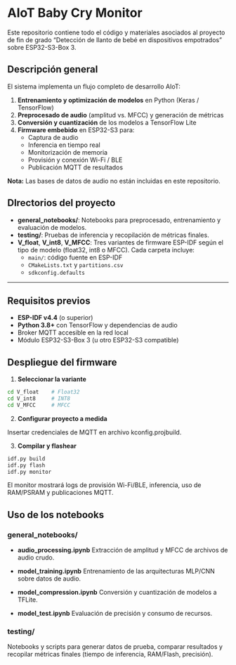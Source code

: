 # AIoT Baby Cry Monitor

Este repositorio contiene todo el código y materiales asociados al proyecto de fin de grado “Detección de llanto de bebé en dispositivos empotrados” sobre ESP32-S3-Box 3.

## Descripción general

El sistema implementa un flujo completo de desarrollo AIoT:

1. **Entrenamiento y optimización de modelos** en Python (Keras / TensorFlow)
2. **Preprocesado de audio** (amplitud vs. MFCC) y generación de métricas
3. **Conversión y cuantización** de los modelos a TensorFlow Lite
4. **Firmware embebido** en ESP32-S3 para:
   - Captura de audio
   - Inferencia en tiempo real
   - Monitorización de memoria
   - Provisión y conexión Wi-Fi / BLE
   - Publicación MQTT de resultados

**Nota:** Las bases de datos de audio no están incluidas en este repositorio.

## DIrectorios del proyecto

- **general_notebooks/**: Notebooks para preprocesado, entrenamiento y evaluación de modelos.
- **testing/**: Pruebas de inferencia y recopilación de métricas finales.
- **V_float**, **V_int8**, **V_MFCC**: Tres variantes de firmware ESP-IDF según el tipo de modelo (float32, int8 o MFCC). Cada carpeta incluye:
  - `main/`: código fuente en ESP-IDF
  - `CMakeLists.txt` y `partitions.csv`
  - `sdkconfig.defaults`

---

## Requisitos previos

- **ESP-IDF v4.4** (o superior)
- **Python 3.8+** con TensorFlow y dependencias de audio
- Broker MQTT accesible en la red local
- Módulo ESP32-S3-Box 3 (u otro ESP32-S3 compatible)


## Despliegue del firmware

1. **Seleccionar la variante**
```bash
cd V_float    # Float32
cd V_int8     # INT8
cd V_MFCC     # MFCC
```

2. **Configurar proyecto a medida**

Insertar credenciales de MQTT en archivo kconfig.projbuild.


3. **Compilar y flashear**

```bash
idf.py build
idf.py flash
idf.py monitor
```
El monitor mostrará logs de provisión Wi-Fi/BLE, inferencia, uso de RAM/PSRAM y publicaciones MQTT.

## Uso de los notebooks

### general_notebooks/

- **audio_processing.ipynb**
  Extracción de amplitud y MFCC de archivos de audio crudo.

- **model_training.ipynb**
  Entrenamiento de las arquitecturas MLP/CNN sobre datos de audio.

- **model_compression.ipynb**
  Conversión y cuantización de modelos a TFLite.

- **model_test.ipynb**
  Evaluación de precisión y consumo de recursos.

### testing/

Notebooks y scripts para generar datos de prueba, comparar resultados y recopilar métricas finales (tiempo de inferencia, RAM/Flash, precisión).
